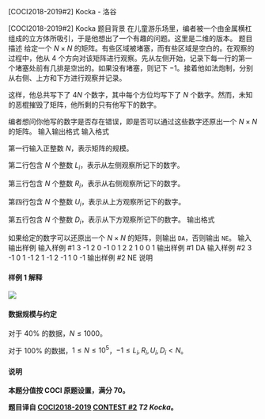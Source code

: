 



[COCI2018-2019#2] Kocka - 洛谷














[COCI2018-2019#2] Kocka
题目背景
在儿童游乐场里，编者被一个由金属横杠组成的立方体所吸引，于是他想出了一个有趣的问题。这里是二维的版本。
题目描述
给定一个 $N \times N$ 的矩阵。有些区域被堵塞，而有些区域是空白的。在观察的过程中，他从 $4$ 个方向对该矩阵进行观察。先从左侧开始，记录下每一行的第一个堵塞处前有几排是空出的。如果没有堵塞，则记下 $-1$。接着他如法炮制，分别从右侧、上方和下方进行观察并记录。

这样，他总共写下了 $4N$ 个数字，其中每个方位均写下了 $N$ 个数字。然而，未知的恶棍摧毁了矩阵，他所剩的只有他写下的数字。

编者想问你他写的数字是否存在错误，即是否可以通过这些数字还原出一个 $N \times N$ 的矩阵。
输入输出格式
输入格式

第一行输入正整数 $N$，表示矩阵的规模。

第二行包含 $N$ 个整数 $L_i$，表示从左侧观察所记下的数字。

第三行包含 $N$ 个整数 $R_i$，表示从右侧观察所记下的数字。

第四行包含 $N$ 个整数 $U_i$，表示从上方观察所记下的数字。

第五行包含 $N$ 个整数 $D_i$，表示从下方观察所记下的数字。
输出格式

如果给定的数字可以还原出一个 $N \times N$ 的矩阵，则输出 `DA`，否则输出 `NE`。
输入输出样例
输入样例 #1
3
-1 2 0
-1 0 1
2 2 1
0 0 1
输出样例 #1
DA
输入样例 #2
3
-1 0 1
-1 2 1
-1 2 -1
1 0 -1
输出样例 #2
NE
说明
#### 样例 1 解释

![](https://cdn.luogu.com.cn/upload/image_hosting/50ve94cy.png)

#### 数据规模与约定

对于 $40\%$ 的数据，$N \le 1000$。

对于 $100\%$ 的数据，$1 \le N \le 10^5$，$-1 \le L_i,R_i,U_i,D_i \lt N$。

#### 说明

**本题分值按 COCI 原题设置，满分 $70$。**

**题目译自 [COCI2018-2019](https://hsin.hr/coci/archive/2018_2019/) [CONTEST #2](https://hsin.hr/coci/archive/2018_2019/contest2_tasks.pdf)  _T2 Kocka_。**






